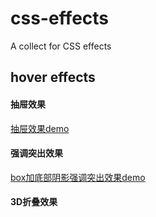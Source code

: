 # css-effects
A collect for CSS effects

## hover effects
#### 抽屉效果 
[抽屉效果demo](https://codepen.io/LouisaNikita/pen/peKNdG)

#### 强调突出效果
[box加底部阴影强调突出效果demo](http://codepen.io/LouisaNikita/pen/MpXJyw)

#### 3D折叠效果 


